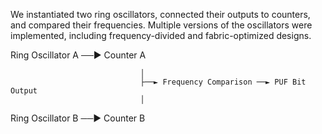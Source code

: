 We instantiated two ring oscillators, connected their outputs to counters, and compared their frequencies. Multiple versions of the oscillators were implemented, including frequency-divided and fabric-optimized designs.

Ring Oscillator A ──► Counter A

                                 │
                                 ├──► Frequency Comparison ──► PUF Bit Output
                                 │ 
                                 
Ring Oscillator B ──► Counter B 




